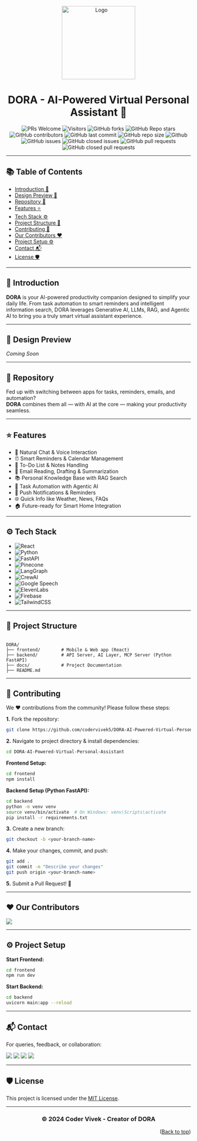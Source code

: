 <div align="center">
  <img src="https://github.com/user-attachments/assets/d476cdf0-7a01-4bcb-b61e-9f10b12216c5" width="200" alt="Logo">
<h1>DORA - AI-Powered Virtual Personal Assistant 🤖</h1>
</div>

<div align="center">
 
![PRs Welcome](https://img.shields.io/badge/PRs-welcome-brightgreen.svg?style=for-the-badge)
![Visitors](https://api.visitorbadge.io/api/visitors?path=codervivek5/DORA-AI-Powered-Virtual-Personal-Assistant&countColor=%2523263759&style=for-the-badge)
![GitHub forks](https://img.shields.io/github/forks/codervivek5/DORA-AI-Powered-Virtual-Personal-Assistant?style=for-the-badge)
![GitHub Repo stars](https://img.shields.io/github/stars/codervivek5/DORA-AI-Powered-Virtual-Personal-Assistant?style=for-the-badge)
![GitHub contributors](https://img.shields.io/github/contributors/codervivek5/DORA-AI-Powered-Virtual-Personal-Assistant?style=for-the-badge)
![GitHub last commit](https://img.shields.io/github/last-commit/codervivek5/DORA-AI-Powered-Virtual-Personal-Assistant?style=for-the-badge)
![GitHub repo size](https://img.shields.io/github/repo-size/codervivek5/DORA-AI-Powered-Virtual-Personal-Assistant?style=for-the-badge)
![Github](https://img.shields.io/github/license/codervivek5/DORA-AI-Powered-Virtual-Personal-Assistant?style=for-the-badge)
![GitHub issues](https://img.shields.io/github/issues/codervivek5/DORA-AI-Powered-Virtual-Personal-Assistant?style=for-the-badge)
![GitHub closed issues](https://img.shields.io/github/issues-closed-raw/codervivek5/DORA-AI-Powered-Virtual-Personal-Assistant?style=for-the-badge)
![GitHub pull requests](https://img.shields.io/github/issues-pr/codervivek5/DORA-AI-Powered-Virtual-Personal-Assistant?style=for-the-badge)
![GitHub closed pull requests](https://img.shields.io/github/issues-pr-closed/codervivek5/DORA-AI-Powered-Virtual-Personal-Assistant?style=for-the-badge)

</div>

---

## 📚 Table of Contents

- [Introduction 👋](#introduction)
- [Design Preview 🎨](#design-preview)
- [Repository 📁](#repository)
- [Features ⭐](#features)
- [Tech Stack ⚙️](#tech-stack)
- [Project Structure 📂](#project-structure)
- [Contributing 🤝](#contributing)
- [Our Contributors ❤️](#our-contributors)
- [Project Setup ⚙️](#project-setup)
- [Contact 📬](#contact)
- [License 🛡️](#license)

---

## 👋 Introduction

**DORA** is your AI-powered productivity companion designed to simplify your daily life. From task automation to smart reminders and intelligent information search, DORA leverages Generative AI, LLMs, RAG, and Agentic AI to bring you a truly smart virtual assistant experience.

---

## 🎨 Design Preview

_Coming Soon_

---

## 📁 Repository

Fed up with switching between apps for tasks, reminders, emails, and automation?  
**DORA** combines them all — with AI at the core — making your productivity seamless.

---

## ⭐ Features

- 💬 Natural Chat & Voice Interaction  
- ⏰ Smart Reminders & Calendar Management  
- 📝 To-Do List & Notes Handling  
- 📧 Email Reading, Drafting & Summarization  
- 📚 Personal Knowledge Base with RAG Search  
- 🤖 Task Automation with Agentic AI  
- 🔔 Push Notifications & Reminders  
- 🌐 Quick Info like Weather, News, FAQs  
- 🏠 Future-ready for Smart Home Integration  

---

## ⚙️ Tech Stack

- ![React](https://img.shields.io/badge/react-%2320232a.svg?style=for-the-badge&logo=react&logoColor=%2361DAFB)
- ![Python](https://img.shields.io/badge/python-3.11-blue?style=for-the-badge&logo=python)
- ![FastAPI](https://img.shields.io/badge/FastAPI-005571?style=for-the-badge&logo=fastapi)
- ![Pinecone](https://img.shields.io/badge/Pinecone-%230096FF.svg?style=for-the-badge&logo=pinecone&logoColor=white)
- ![LangGraph](https://img.shields.io/badge/LangGraph-purple?style=for-the-badge)
- ![CrewAI](https://img.shields.io/badge/CrewAI-orange?style=for-the-badge)
- ![Google Speech](https://img.shields.io/badge/Google%20Speech-4285F4?style=for-the-badge&logo=google)
- ![ElevenLabs](https://img.shields.io/badge/ElevenLabs-yellow?style=for-the-badge)
- ![Firebase](https://img.shields.io/badge/Firebase-FFCA28?style=for-the-badge&logo=firebase)
- ![TailwindCSS](https://img.shields.io/badge/tailwindcss-%2338B2AC.svg?style=for-the-badge&logo=tailwind-css)

---

## 📂 Project Structure

```

DORA/
├── frontend/        # Mobile & Web app (React)
├── backend/         # API Server, AI Layer, MCP Server (Python FastAPI)
├── docs/            # Project Documentation
├── README.md

````

---

## 🤝 Contributing

We ❤️ contributions from the community! Please follow these steps:

**1.** Fork the repository:

```bash
git clone https://github.com/codervivek5/DORA-AI-Powered-Virtual-Personal-Assistant.git
````

**2.** Navigate to project directory & install dependencies:

```bash
cd DORA-AI-Powered-Virtual-Personal-Assistant
```

**Frontend Setup:**

```bash
cd frontend
npm install
```

**Backend Setup (Python FastAPI):**

```bash
cd backend
python -m venv venv
source venv/bin/activate  # On Windows: venv\Scripts\activate
pip install -r requirements.txt
```

**3.** Create a new branch:

```bash
git checkout -b <your-branch-name>
```

**4.** Make your changes, commit, and push:

```bash
git add .
git commit -m "Describe your changes"
git push origin <your-branch-name>
```

**5.** Submit a Pull Request! 🎉

---

## ❤️ Our Contributors

<a href="https://github.com/codervivek5/DORA-AI-Powered-Virtual-Personal-Assistant/graphs/contributors">
  <img src="https://contrib.rocks/image?repo=codervivek5/DORA-AI-Powered-Virtual-Personal-Assistant" />
</a>

---

## ⚙️ Project Setup

**Start Frontend:**

```bash
cd frontend
npm run dev
```

**Start Backend:**

```bash
cd backend
uvicorn main:app --reload
```

---

## 📬 Contact

For queries, feedback, or collaboration:

<p>    
  <a href="https://twitter.com/codervivek5/"><img src="https://img.shields.io/badge/Twitter-1DA1F2?style=for-the-badge&logo=twitter&logoColor=white"></a>
  <a href="https://www.instagram.com/coder_vivek/"><img src="https://img.shields.io/badge/Instagram-E4405F?style=for-the-badge&logo=instagram&logoColor=white"></a>    
  <a href="https://www.linkedin.com/in/codervivek/"><img src="https://img.shields.io/badge/LinkedIn-0077B5?style=for-the-badge&logo=linkedin&logoColor=white"></a>  
  <a href="https://youtube.com/@codervivek"><img src="https://img.shields.io/badge/YouTube-FF0000?style=for-the-badge&logo=youtube&logoColor=white"></a>     
</p>

---

## 🛡️ License

This project is licensed under the [MIT License](https://github.com/codervivek5/DORA-AI-Powered-Virtual-Personal-Assistant/blob/main/LICENSE).

---

<div align="center">
<h3>© 2024 Coder Vivek - Creator of DORA</h3>
</div>

<p align="right">(<a href="#top">Back to top</a>)</p>
